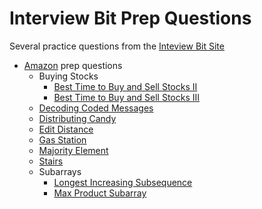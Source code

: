 # Interview Bit Prep Questions

Several practice questions from the [Inteview Bit Site](https://www.interviewbit.com/)

* [Amazon](https://www.interviewbit.com/amazon-interview-questions/#questions) prep questions
  * Buying Stocks
    * [Best Time to Buy and Sell Stocks II](https://www.interviewbit.com/problems/best-time-to-buy-and-sell-stocks-ii/)
    * [Best Time to Buy and Sell Stocks III](https://www.interviewbit.com/problems/best-time-to-buy-and-sell-stocks-iii/)
  * [Decoding Coded Messages](https://www.interviewbit.com/problems/ways-to-decode/)
  * [Distributing Candy](https://www.interviewbit.com/problems/distribute-candy/)
  * [Edit Distance](https://www.interviewbit.com/problems/edit-distance/)
  * [Gas Station](https://www.interviewbit.com/problems/gas-station/)
  * [Majority Element](https://www.interviewbit.com/problems/majority-element/)
  * [Stairs](https://www.interviewbit.com/problems/stairs/)
  * Subarrays
    * [Longest Increasing Subsequence](https://www.interviewbit.com/problems/longest-increasing-subsequence/)
    * [Max Product Subarray](https://www.interviewbit.com/problems/max-product-subarray/)